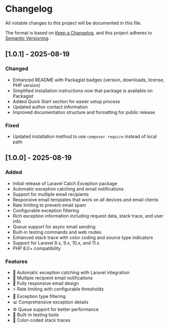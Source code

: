 # Changelog

All notable changes to this project will be documented in this file.

The format is based on [Keep a Changelog](https://keepachangelog.com/en/1.0.0/),
and this project adheres to [Semantic Versioning](https://semver.org/spec/v2.0.0.html).

## [1.0.1] - 2025-08-19

### Changed
- Enhanced README with Packagist badges (version, downloads, license, PHP version)
- Simplified installation instructions now that package is available on Packagist
- Added Quick Start section for easier setup process
- Updated author contact information
- Improved documentation structure and formatting for public release

### Fixed
- Updated installation method to use `composer require` instead of local path

## [1.0.0] - 2025-08-19

### Added
- Initial release of Laravel Catch Exception package
- Automatic exception catching and email notifications
- Support for multiple email recipients
- Responsive email templates that work on all devices and email clients
- Rate limiting to prevent email spam
- Configurable exception filtering
- Rich exception information including request data, stack trace, and user info
- Queue support for async email sending
- Built-in testing commands and web routes
- Enhanced stack trace with color coding and source type indicators
- Support for Laravel 8.x, 9.x, 10.x, and 11.x
- PHP 8.0+ compatibility

### Features
- 🚨 Automatic exception catching with Laravel integration
- 📧 Multiple recipient email notifications
- 📱 Fully responsive email design
- ⚡ Rate limiting with configurable thresholds  
- 🔧 Exception type filtering
- 📊 Comprehensive exception details
- ⚙️ Queue support for better performance
- 🧪 Built-in testing tools
- 🎨 Color-coded stack traces
